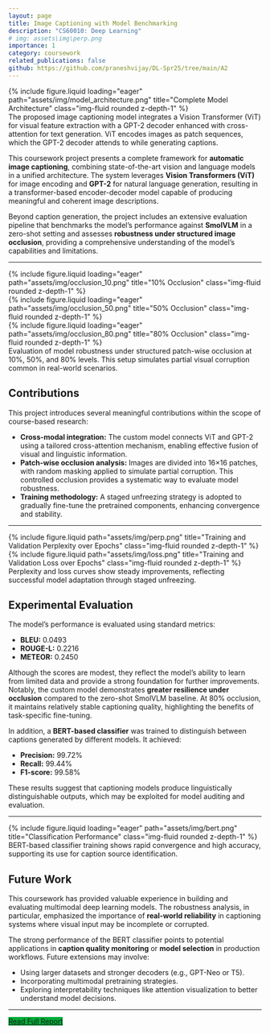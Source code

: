 ```yaml
---
layout: page
title: Image Captioning with Model Benchmarking
description: "CS60010: Deep Learning"
# img: assets\img\perp.png
importance: 1
category: coursework
related_publications: false
github: https://github.com/praneshvijay/DL-Spr25/tree/main/A2
---
```


<div class="row">
  <div class="col-sm-6 mt-3 mt-md-0 mx-auto">
    {% include figure.liquid loading="eager" path="assets/img/model_architecture.png" title="Complete Model Architecture" class="img-fluid rounded z-depth-1" %}
  </div>
</div>
<div class="caption">
  The proposed image captioning model integrates a Vision Transformer (ViT) for visual feature extraction with a GPT-2 decoder enhanced with cross-attention for text generation. ViT encodes images as patch sequences, which the GPT-2 decoder attends to while generating captions.
</div>

This coursework project presents a complete framework for **automatic image captioning**, combining state-of-the-art vision and language models in a unified architecture. The system leverages **Vision Transformers (ViT)** for image encoding and **GPT-2** for natural language generation, resulting in a transformer-based encoder-decoder model capable of producing meaningful and coherent image descriptions.

Beyond caption generation, the project includes an extensive evaluation pipeline that benchmarks the model’s performance against **SmolVLM** in a zero-shot setting and assesses **robustness under structured image occlusion**, providing a comprehensive understanding of the model’s capabilities and limitations.

---

<div class="row">
  <div class="col-sm mt-3 mt-md-0">
    {% include figure.liquid loading="eager" path="assets/img/occlusion_10.png" title="10% Occlusion" class="img-fluid rounded z-depth-1" %}
  </div>
  <div class="col-sm mt-3 mt-md-0">
    {% include figure.liquid loading="eager" path="assets/img/occlusion_50.png" title="50% Occlusion" class="img-fluid rounded z-depth-1" %}
  </div>
  <div class="col-sm mt-3 mt-md-0">
    {% include figure.liquid loading="eager" path="assets/img/occlusion_80.png" title="80% Occlusion" class="img-fluid rounded z-depth-1" %}
  </div>
</div>
<div class="caption">
  Evaluation of model robustness under structured patch-wise occlusion at 10%, 50%, and 80% levels. This setup simulates partial visual corruption common in real-world scenarios.
</div>

## Contributions

This project introduces several meaningful contributions within the scope of course-based research:

* **Cross-modal integration:** The custom model connects ViT and GPT-2 using a tailored cross-attention mechanism, enabling effective fusion of visual and linguistic information.
* **Patch-wise occlusion analysis:** Images are divided into 16×16 patches, with random masking applied to simulate partial corruption. This controlled occlusion provides a systematic way to evaluate model robustness.
* **Training methodology:** A staged unfreezing strategy is adopted to gradually fine-tune the pretrained components, enhancing convergence and stability.

---

<div class="row justify-content-sm-center">
  <div class="col-sm mt-3 mt-md-0">
    {% include figure.liquid path="assets/img/perp.png" title="Training and Validation Perplexity over Epochs" class="img-fluid rounded z-depth-1" %}
  </div>
  <div class="col-sm mt-3 mt-md-0">
    {% include figure.liquid path="assets/img/loss.png" title="Training and Validation Loss over Epochs" class="img-fluid rounded z-depth-1" %}
  </div>
</div>
<div class="caption">
  Perplexity and loss curves show steady improvements, reflecting successful model adaptation through staged unfreezing.
</div>

## Experimental Evaluation

The model’s performance is evaluated using standard metrics:

* **BLEU:** 0.0493
* **ROUGE-L:** 0.2216
* **METEOR:** 0.2450

Although the scores are modest, they reflect the model’s ability to learn from limited data and provide a strong foundation for further improvements. Notably, the custom model demonstrates **greater resilience under occlusion** compared to the zero-shot SmolVLM baseline. At 80% occlusion, it maintains relatively stable captioning quality, highlighting the benefits of task-specific fine-tuning.

In addition, a **BERT-based classifier** was trained to distinguish between captions generated by different models. It achieved:

* **Precision:** 99.72%
* **Recall:** 99.44%
* **F1-score:** 99.58%

These results suggest that captioning models produce linguistically distinguishable outputs, which may be exploited for model auditing and evaluation.

---

<div class="row">
  <div class="col-sm-6 mt-3 mt-md-0 mx-auto">
    {% include figure.liquid loading="eager" path="assets/img/bert.png" title="Classification Performance" class="img-fluid rounded z-depth-1" %}
  </div>
</div>
<div class="caption">
  BERT-based classifier training shows rapid convergence and high accuracy, supporting its use for caption source identification.
</div>

## Future Work

This coursework has provided valuable experience in building and evaluating multimodal deep learning models. The robustness analysis, in particular, emphasized the importance of **real-world reliability** in captioning systems where visual input may be incomplete or corrupted.

The strong performance of the BERT classifier points to potential applications in **caption quality monitoring** or **model selection** in production workflows. Future extensions may involve:

* Using larger datasets and stronger decoders (e.g., GPT-Neo or T5).
* Incorporating multimodal pretraining strategies.
* Exploring interpretability techniques like attention visualization to better understand model decisions.

---

<div class="row mb-4">
    <div class="col-12 text-center">
        <a href="/assets/pdf/team_id_35_report.pdf"
            class="btn me-3 text-white"
            style="background-color: #00ab37; border-color: #00ab37;"
            target="_blank">
            <i class="fas fa-file-pdf"></i> Read Full Report
        </a>
    </div>
</div>
